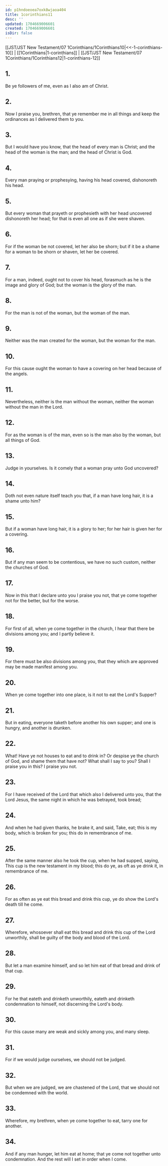 ```yaml
---
id: p1hndoeoea7oxk8wjaoa404
title: 1corinthians11
desc: ''
updated: 1704669006601
created: 1704669006601
isDir: false
---
```

[[JST/JST New Testament/07 1Corinthians/1Corinthians10|<<-1-corinthians-10]] | [[1Corinthians|1-corinthians]] | [[JST/JST New Testament/07 1Corinthians/1Corinthians12|1-corinthians-12]]
## 1.
Be ye followers of me, even as I also am of Christ.
## 2.
Now I praise you, brethren, that ye remember me in all things and keep the ordinances as I delivered them to you.
## 3.
But I would have you know, that the head of every man is Christ; and the head of the woman is the man; and the head of Christ is God.
## 4.
Every man praying or prophesying, having his head covered, dishonoreth his head.
## 5.
But every woman that prayeth or prophesieth with her head uncovered dishonoreth her head; for that is even all one as if she were shaven.
## 6.
For if the woman be not covered, let her also be shorn; but if it be a shame for a woman to be shorn or shaven, let her be covered.
## 7.
For a man, indeed, ought not to cover his head, forasmuch as he is the image and glory of God; but the woman is the glory of the man.
## 8.
For the man is not of the woman, but the woman of the man.
## 9.
Neither was the man created for the woman, but the woman for the man.
## 10.
For this cause ought the woman to have a covering on her head because of the angels.
## 11.
Nevertheless, neither is the man without the woman, neither the woman without the man in the Lord.
## 12.
For as the woman is of the man, even so is the man also by the woman, but all things of God.
## 13.
Judge in yourselves. Is it comely that a woman pray unto God uncovered?
## 14.
Doth not even nature itself teach you that, if a man have long hair, it is a shame unto him?
## 15.
But if a woman have long hair, it is a glory to her; for her hair is given her for a covering.
## 16.
But if any man seem to be contentious, we have no such custom, neither the churches of God.
## 17.
Now in this that I declare unto you I praise you not, that ye come together not for the better, but for the worse.
## 18.
For first of all, when ye come together in the church, I hear that there be divisions among you; and I partly believe it.
## 19.
For there must be also divisions among you, that they which are approved may be made manifest among you.
## 20.
When ye come together into one place, is it not to eat the Lord\'s Supper?
## 21.
But in eating, everyone taketh before another his own supper; and one is hungry, and another is drunken.
## 22.
What! Have ye not houses to eat and to drink in? Or despise ye the church of God, and shame them that have not? What shall I say to you? Shall I praise you in this? I praise you not.
## 23.
For I have received of the Lord that which also I delivered unto you, that the Lord Jesus, the same night in which he was betrayed, took bread;
## 24.
And when he had given thanks, he brake it, and said, Take, eat; this is my body, which is broken for you; this do in remembrance of me.
## 25.
After the same manner also he took the cup, when he had supped, saying, This cup is the new testament in my blood; this do ye, as oft as ye drink it, in remembrance of me.
## 26.
For as often as ye eat this bread and drink this cup, ye do show the Lord\'s death till he come.
## 27.
Wherefore, whosoever shall eat this bread and drink this cup of the Lord unworthily, shall be guilty of the body and blood of the Lord.
## 28.
But let a man examine himself, and so let him eat of that bread and drink of that cup.
## 29.
For he that eateth and drinketh unworthily, eateth and drinketh condemnation to himself, not discerning the Lord\'s body.
## 30.
For this cause many are weak and sickly among you, and many sleep.
## 31.
For if we would judge ourselves, we should not be judged.
## 32.
But when we are judged, we are chastened of the Lord, that we should not be condemned with the world.
## 33.
Wherefore, my brethren, when ye come together to eat, tarry one for another.
## 34.
And if any man hunger, let him eat at home; that ye come not together unto condemnation. And the rest will I set in order when I come.

